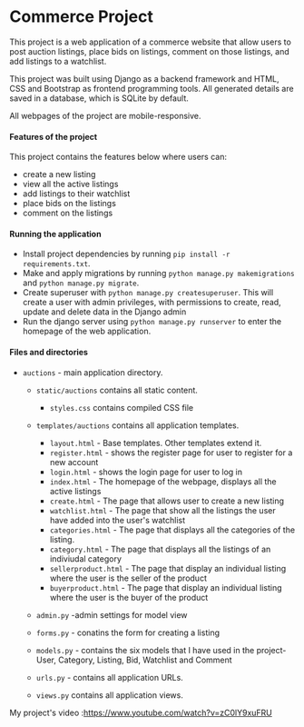 # Commerce Project

This project is a web application of a commerce website that allow users to post auction listings, place bids on listings, comment on those listings, and add listings to a watchlist.

This project was built using Django as a backend framework and HTML, CSS and Bootstrap as frontend programming tools. All generated details are saved in a database, which is SQLite by default.

All webpages of the project are mobile-responsive.

#### Features of the project 
This project contains the features below where users can:
- create a new listing
- view all the active listings
- add listings to their watchlist
- place bids on the listings
- comment on the listings

#### Running the application
  - Install project dependencies by running `pip install -r requirements.txt`.
  - Make and apply migrations by running `python manage.py makemigrations` and `python manage.py migrate`.
  - Create superuser with `python manage.py createsuperuser`. This will create a user with admin privileges, with permissions to create, read, update and delete data in the Django admin
  - Run the django server using `python manage.py runserver` to enter the homepage of the web application.

#### Files and directories
  - `auctions` - main application directory.
    - `static/auctions` contains all static content.
        - `styles.css` contains compiled CSS file
       
    - `templates/auctions` contains all application templates.
        - `layout.html` - Base templates. Other templates extend it.
        - `register.html` -  shows the register page for user to register for a new account
        - `login.html` -   shows the login page for user to log in
        - `index.html` -  The homepage of the webpage, displays all the active listings
        - `create.html` -  The page that allows user to create a new listing
        - `watchlist.html` -  The page that show all the listings the user have added into the user's watchlist
        - `categories.html` -  The page that displays all the categories of the listing. 
        - `category.html` -  The page that displays all the listings of an indiviudal category
        - `sellerproduct.html` -  The page that display an individual listing where the user is the seller of the product
        - `buyerproduct.html` -  The page that display an individual listing where the user is the buyer of the product
   
    - `admin.py` -admin settings for model view
    - `forms.py` - conatins the form for creating a listing
    - `models.py` - contains the six models that I have used in the project- User, Category, Listing, Bid, Watchlist and Comment
    - `urls.py` - contains all application URLs.
    - `views.py`  contains all application views.

My project's video :https://www.youtube.com/watch?v=zC0lY9xuFRU
